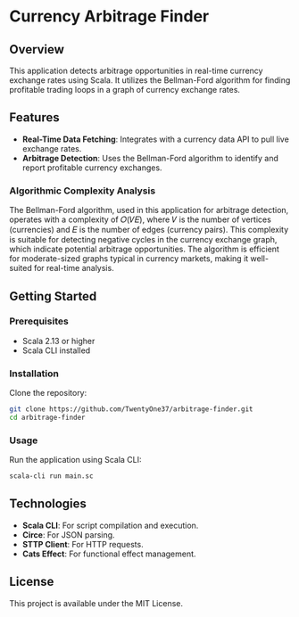 # Currency Arbitrage Finder

## Overview

This application detects arbitrage opportunities in real-time currency exchange rates using Scala. It utilizes the Bellman-Ford algorithm for finding profitable trading loops in a graph of currency exchange rates.

## Features

- **Real-Time Data Fetching**: Integrates with a currency data API to pull live exchange rates.
- **Arbitrage Detection**: Uses the Bellman-Ford algorithm to identify and report profitable currency exchanges.

### Algorithmic Complexity Analysis

The Bellman-Ford algorithm, used in this application for arbitrage detection, operates with a complexity of 𝑂(𝑉𝐸), where 𝑉 is the number of vertices (currencies) and 𝐸 is the number of edges (currency pairs). This complexity is suitable for detecting negative cycles in the currency exchange graph, which indicate potential arbitrage opportunities. The algorithm is efficient for moderate-sized graphs typical in currency markets, making it well-suited for real-time analysis.

## Getting Started

### Prerequisites

- Scala 2.13 or higher
- Scala CLI installed

### Installation

Clone the repository:

```bash
git clone https://github.com/TwentyOne37/arbitrage-finder.git
cd arbitrage-finder
```

### Usage

Run the application using Scala CLI:

```bash
scala-cli run main.sc
```

## Technologies

- **Scala CLI**: For script compilation and execution.
- **Circe**: For JSON parsing.
- **STTP Client**: For HTTP requests.
- **Cats Effect**: For functional effect management.

## License

This project is available under the MIT License.
